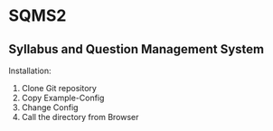 # SQMS2
## Syllabus and Question Management System

Installation:

1. Clone Git repository
2. Copy Example-Config
3. Change Config
4. Call the directory from Browser
